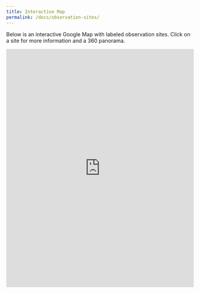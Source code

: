 ```yaml
---
title: Interactive Map
permalink: /docs/observation-sites/
---
```


Below is an interactive Google Map with labeled observation sites. Click on a site for more information and a 360 panorama.

<iframe src="https://www.google.com/maps/d/embed?mid=1jyGo6HzU-fzfQa6XE66up4ivM2ZDUuil" frameborder="0" allowfullscreen style="width:100%;height:640px;"></iframe>
